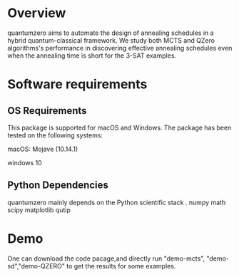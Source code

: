 # Overview

quantumzero aims to automate the design of annealing schedules in a hybrid quantum-classical framework. We study both MCTS and QZero algorithms's performance in discovering effective annealing schedules even when the annealing time is short for the 3-SAT examples.

# Software requirements

## OS Requirements
This package is supported for macOS and Windows. The package has been tested on the following systems:

macOS: Mojave (10.14.1)

windows 10

## Python Dependencies
quantumzero mainly depends on the Python scientific stack .
numpy
math
scipy
matplotlib
qutip


# Demo
One can download the code pacage,and directly run "demo-mcts", "demo-sd","demo-QZERO" to get the results for some examples.
